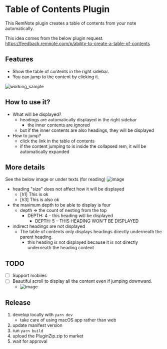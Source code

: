 # Table of Contents Plugin

This RemNote plugin creates a table of contents from your note automatically.

This idea comes from the below plugin request.<br/>
https://feedback.remnote.com/p/ability-to-create-a-table-of-contents

## Features

- Show the table of contents in the right sidebar.
- You can jump to the content by clicking it.

![working_sample](https://github.com/toxoxi/remnote-table-of-contents/assets/29012724/6c1d67da-c6c3-4fff-832d-56f9eb92c31e)

## How to use it?
- What will be displayed?
  - headings are automatically displayed in the right sidebar
    - the inner contents are ignored
  - but if the inner contents are also headings, they will be displayed
- How to jump?
  - click the link in the table of contents
  - if the content jumping to is inside the collapsed rem, it will be automatically expanded

## More details
See the below image or under texts (for reading)
![image](https://github.com/toxoxi/remnote-table-of-contents/assets/29012724/a7ceb146-f6ea-4925-ae75-b1e9c5dc9f87)

- heading "size" does not affect how it will be displayed
  - [h1] This is ok
  - [h3] This is also ok
- the maximum depth to be able to display is four
  - depth ⇒ the count of nesting from the top
    - DEPTH: 4 – this heading will be displayed
      - DEPTH: 5 – THIS HEADING WON'T BE DISPLAYED 
- indirect headings are not displayed
  - The table of contents only displays headings directly underneath the parent heading.
    - this heading is not displayed because it is not directly underneath the heading content

## TODO
- [ ] Support mobiles
- [ ] Beautiful scroll to display all the content even if jumping downward.
  - ![image](https://github.com/toxoxi/remnote-table-of-contents/assets/29012724/2fc98e06-4b05-4288-b7ad-dd605a9d0709)

<!-- ignore-after -->

## Release
1. develop locally with `yarn dev`
    - take care of using macOS app rather than web
2. update manifest version
3. run `yarn build`
4. upload the PluginZip.zip to market
5. wait for approval
